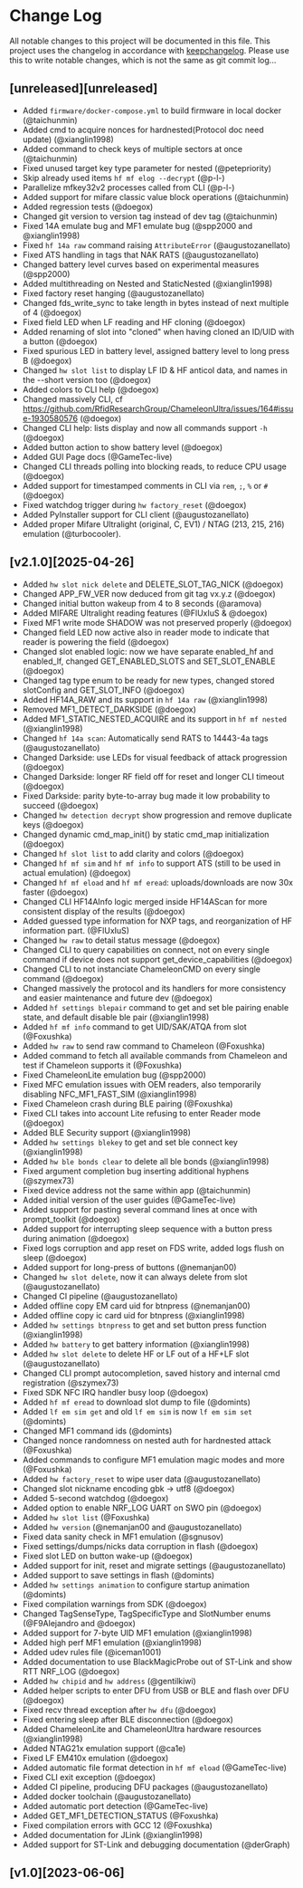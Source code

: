 # Change Log
All notable changes to this project will be documented in this file.
This project uses the changelog in accordance with [keepchangelog](http://keepachangelog.com/). Please use this to write notable changes, which is not the same as git commit log...

## [unreleased][unreleased]
 - Added `firmware/docker-compose.yml` to build firmware in local docker (@taichunmin)
 - Added cmd to acquire nonces for hardnested(Protocol doc need update) (@xianglin1998)
 - Added command to check keys of multiple sectors at once (@taichunmin)
 - Fixed unused target key type parameter for nested (@petepriority)
 - Skip already used items `hf mf elog --decrypt` (@p-l-)
 - Parallelize mfkey32v2 processes called from CLI (@p-l-)
 - Added support for mifare classic value block operations (@taichunmin)
 - Added regression tests (@doegox)
 - Changed git version to version tag instead of dev tag (@taichunmin)
 - Fixed 14A emulate bug and MF1 emulate bug (@spp2000 and @xianglin1998)
 - Fixed `hf 14a raw` command raising `AttributeError` (@augustozanellato)
 - Fixed ATS handling in tags that NAK RATS (@augustozanellato)
 - Changed battery level curves based on experimental measures (@spp2000)
 - Added multithreading on Nested and StaticNested (@xianglin1998)
 - Fixed factory reset hanging (@augustozanellato)
 - Changed fds_write_sync to take length in bytes instead of next multiple of 4 (@doegox)
 - Fixed field LED when LF reading and HF cloning (@doegox)
 - Added renaming of slot into "cloned" when having cloned an ID/UID with a button (@doegox)
 - Fixed spurious LED in battery level, assigned battery level to long press B (@doegox)
 - Changed `hw slot list` to display LF ID & HF anticol data, and names in the --short version too (@doegox)
 - Added colors to CLI help (@doegox)
 - Changed massively CLI, cf https://github.com/RfidResearchGroup/ChameleonUltra/issues/164#issue-1930580576 (@doegox)
 - Changed CLI help: lists display and now all commands support `-h` (@doegox)
 - Added button action to show battery level (@doegox)
 - Added GUI Page docs (@GameTec-live)
 - Changed CLI threads polling into blocking reads, to reduce CPU usage (@doegox)
 - Added support for timestamped comments in CLI via `rem`, `;`, `%` or `#` (@doegox)
 - Fixed watchdog trigger during `hw factory_reset` (@doegox)
 - Added PyInstaller support for CLI client (@augustozanellato)
 - Added proper Mifare Ultralight (original, C, EV1) / NTAG (213, 215, 216) emulation (@turbocooler).

## [v2.1.0][2025-04-26]
 - Added `hw slot nick delete` and DELETE_SLOT_TAG_NICK (@doegox)
 - Changed APP_FW_VER now deduced from git tag vx.y.z (@doegox)
 - Changed initial button wakeup from 4 to 8 seconds (@aramova)
 - Added MIFARE Ultralight reading features (@FlUxIuS & @doegox)
 - Fixed MF1 write mode SHADOW was not preserved properly (@doegox)
 - Changed field LED now active also in reader mode to indicate that reader is powering the field (@doegox)
 - Changed slot enabled logic: now we have separate enabled_hf and enabled_lf, changed GET_ENABLED_SLOTS and SET_SLOT_ENABLE (@doegox)
 - Changed tag type enum to be ready for new types, changed stored slotConfig and GET_SLOT_INFO (@doegox)
 - Added HF14A_RAW and its support in `hf 14a raw` (@xianglin1998)
 - Removed MF1_DETECT_DARKSIDE (@doegox)
 - Added MF1_STATIC_NESTED_ACQUIRE and its support in `hf mf nested` (@xianglin1998)
 - Changed `hf 14a scan`: Automatically send RATS to 14443-4a tags (@augustozanellato)
 - Changed Darkside: use LEDs for visual feedback of attack progression (@doegox)
 - Changed Darkside: longer RF field off for reset and longer CLI timeout (@doegox)
 - Fixed Darkside: parity byte-to-array bug made it low probability to succeed (@doegox)
 - Changed `hw detection decrypt` show progression and remove duplicate keys (@doegox)
 - Changed dynamic cmd_map_init() by static cmd_map initialization (@doegox)
 - Changed `hf slot list` to add clarity and colors (@doegox)
 - Changed `hf mf sim` and `hf mf info` to support ATS (still to be used in actual emulation) (@doegox)
 - Changed `hf mf eload` and `hf mf eread`: uploads/downloads are now 30x faster (@doegox)
 - Changed CLI HF14AInfo logic merged inside HF14AScan for more consistent display of the results (@doegox)
 - Added guessed type information for NXP tags, and reorganization of HF information part. (@FlUxIuS)
 - Changed `hw raw` to detail status message (@doegox)
 - Changed CLI to query capabilities on connect, not on every single command if device does not support get_device_capabilities (@doegox)
 - Changed CLI to not instanciate ChameleonCMD on every single command (@doegox)
 - Changed massively the protocol and its handlers for more consistency and easier maintenance and future dev (@doegox)
 - Added `hf settings blepair` command to get and set ble pairing enable state, and default disable ble pair (@xianglin1998)
 - Added `hf mf info` command to get UID/SAK/ATQA from slot (@Foxushka)
 - Added `hw raw` to send raw command to Chameleon (@Foxushka)
 - Added command to fetch all available commands from Chameleon and test if Chameleon supports it (@Foxushka)
 - Fixed ChameleonLite emulation bug (@spp2000)
 - Fixed MFC emulation issues with OEM readers, also temporarily disabling NFC_MF1_FAST_SIM (@xianglin1998)
 - Fixed Chameleon crash during BLE pairing (@Foxushka)
 - Fixed CLI takes into account Lite refusing to enter Reader mode (@doegox)
 - Added BLE Security support (@xianglin1998)
 - Added `hw settings blekey` to get and set ble connect key (@xianglin1998)
 - Added `hw ble bonds clear` to delete all ble bonds (@xianglin1998)
 - Fixed argument completion bug inserting additional hyphens (@szymex73)
 - Fixed device address not the same within app (@taichunmin)
 - Added initial version of the user guides (@GameTec-live)
 - Added support for pasting several command lines at once with prompt_toolkit (@doegox)
 - Added support for interrupting sleep sequence with a button press during animation (@doegox)
 - Fixed logs corruption and app reset on FDS write, added logs flush on sleep (@doegox)
 - Added support for long-press of buttons (@nemanjan00)
 - Changed `hw slot delete`, now it can always delete from slot (@augustozanellato)
 - Changed CI pipeline (@augustozanellato)
 - Added offline copy EM card uid for btnpress (@nemanjan00)
 - Added offline copy ic card uid for btnpress (@xianglin1998)
 - Added `hw settings btnpress` to get and set button press function (@xianglin1998)
 - Added `hw battery` to get battery information (@xianglin1998)
 - Added `hw slot delete` to delete HF or LF out of a HF+LF slot (@augustozanellato)
 - Changed CLI prompt autocompletion, saved history and internal cmd registration (@szymex73)
 - Fixed SDK NFC IRQ handler busy loop (@doegox)
 - Added `hf mf eread` to download slot dump to file (@domints)
 - Added `lf em sim get` and old `lf em sim` is now `lf em sim set` (@domints)
 - Changed MF1 command ids (@domints)
 - Changed nonce randomness on nested auth for hardnested attack (@Foxushka)
 - Added commands to configure MF1 emulation magic modes and more (@Foxushka)
 - Added `hw factory_reset` to wipe user data (@augustozanellato)
 - Changed slot nickname encoding gbk -> utf8 (@doegox)
 - Added 5-second watchdog (@doegox)
 - Added option to enable NRF_LOG UART on SWO pin (@doegox)
 - Added `hw slot list` (@Foxushka)
 - Added `hw version` (@nemanjan00 and @augustozanellato)
 - Fixed data sanity check in MF1 emulation (@sgnusov)
 - Fixed settings/dumps/nicks data corruption in flash (@doegox)
 - Fixed slot LED on button wake-up (@doegox)
 - Added support for init, reset and migrate settings (@augustozanellato)
 - Added support to save settings in flash (@domints)
 - Added `hw settings animation` to configure startup animation (@domints)
 - Fixed compilation warnings from SDK (@doegox)
 - Changed TagSenseType, TagSpecificType and SlotNumber enums (@F9Alejandro and @doegox)
 - Added support for 7-byte UID MF1 emulation (@xianglin1998)
 - Added high perf MF1 emulation (@xianglin1998)
 - Added udev rules file (@iceman1001)
 - Added documentation to use BlackMagicProbe out of ST-Link and show RTT NRF_LOG (@doegox)
 - Added `hw chipid` and `hw address` (@gentilkiwi)
 - Added helper scripts to enter DFU from USB or BLE and flash over DFU (@doegox)
 - Fixed recv thread exception after `hw dfu` (@doegox)
 - Fixed entering sleep after BLE disconnection (@doegox)
 - Added ChameleonLite and ChameleonUltra hardware resources (@xianglin1998)
 - Added NTAG21x emulation support (@ca1e)
 - Fixed LF EM410x emulation (@doegox)
 - Added automatic file format detection in `hf mf eload` (@GameTec-live)
 - Fixed CLI exit exception (@doegox)
 - Added CI pipeline, producing DFU packages (@augustozanellato)
 - Added docker toolchain (@augustozanellato)
 - Added automatic port detection (@GameTec-live)
 - Added GET_MF1_DETECTION_STATUS (@Foxushka)
 - Fixed compilation errors with GCC 12 (@Foxushka)
 - Added documentation for JLink (@xianglin1998)
 - Added support for ST-Link and debugging documentation (@derGraph)

## [v1.0][2023-06-06]
